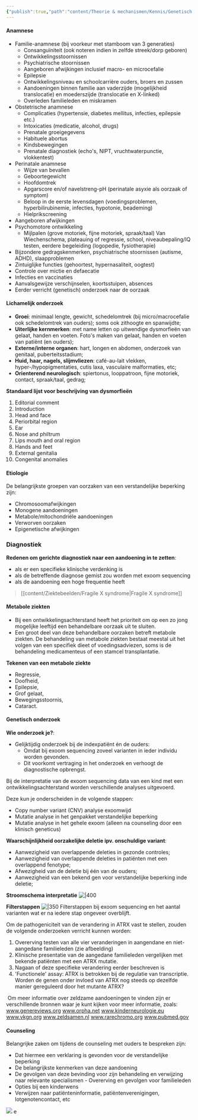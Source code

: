 ```yaml
---
{"publish":true,"path":"content/Theorie & mechanismen/Kennis/Genetisch onderzoek bij VB.md","permalink":"/content/theorie-and-mechanismen/kennis/genetisch-onderzoek-bij-vb/"}
---
```


#### Anamnese
- Familie-anamnese (bij voorkeur met stamboom van 3 generaties)
	- Consanguïniteit (ook noteren indien in zelfde streek/dorp geboren)
	- Ontwikkelingsstoornissen
	- Psychiatrische stoornissen
	- Aangeboren afwijkingen inclusief macro- en microcefalie
	- Epilepsie
	- Ontwikkelingsniveau en schoolcarrière ouders, broers en zussen
	- Aandoeningen binnen familie aan vaderzijde (mogelijkheid translocatie) en moederszijde (translocatie en X-linked)
	- Overleden familieleden en miskramen
- Obstetrische anamnese
	- Complicaties (hypertensie, diabetes mellitus, infecties, epilepsie etc.)
	- Intoxicaties (medicatie, alcohol, drugs)
	- Prenatale groeigegevens
	- Habituele abortus
	- Kindsbewegingen
	- Prenatale diagnostiek (echo's, NIPT, vruchtwaterpunctie, vlokkentest)
- Perinatale anamnese
	- Wijze van bevallen
	- Geboortegewicht
	- Hoofdomtrek
	- Apgarscore en/of navelstreng-pH (perinatale asyxie als oorzaak of symptom)
	- Beloop in de eerste levensdagen (voedingsproblemen, hyperbilirubinemie, infecties, hypotonie, beademing)
	- Hielprikscreening
- Aangeboren afwijkingen
- Psychomotore ontwikkeling
	- Mijlpalen (grove motoriek, fijne motoriek, spraak/taal) Van Wiechenschema, plateauing of regressie, school, niveaubepaling/IQ testen, eerdere begeleiding (logopedie, fysiotherapie)
- Bijzondere gedragskenmerken, psychiatrische stoornissen (autisme, ADHD), slaapproblemen​​​​​
- Zintuiglijke functies (gehoortest, hypernasaliteit, oogtest)
- Controle over mictie en defaecatie
- Infecties en vaccinaties
- Aanvalsgewijze verschijnselen, koortsstuipen, absences
- Eerder verricht (genetisch) onderzoek naar de oorzaak

#### Lichamelijk onderzoek
- **Groei**: minimaal lengte, gewicht, schedelomtrek (bij micro/macrocefalie ook schedelomtrek van ouders); soms ook zithoogte en spanwijdte;
- **Uiterlijke kernmerken**: met name letten op uitwendige dysmorfieën van gelaat, handen en voeten. Foto's maken van gelaat, handen en voeten van patiënt (en ouders);
- **Externe/interne organen**: hart, longen en abdomen, onderzoek van genitaal, puberteitsstadium;
- **Huid, haar, nagels, slijmvliezen**: café-au-lait vlekken, hyper-/hypopigmentaties, cutis laxa, vasculaire malformaties, etc;
- **Orienterend neurologisch**: spiertonus, looppatroon, fijne motoriek, contact, spraak/taal, gedrag;

**Standaard lijst voor beschrijving van dysmorfieën**
1. Editorial comment
2. Introduction
3. Head and face
4. Periorbital region
5. Ear
6. Nose and philtrum
7. Lips mouth and oral region
8. Hands and feet
9. External genitalia
10. Congenital anomalies

#### Etiologie
De belangrijkste groepen van oorzaken van een verstandelijke beperking zijn:
-   Chromosoomafwijkingen
-   Monogene aandoeningen
-   Metabole/mitochondriële aandoeningen
-   Verworven oorzaken
-   Epigenetische afwijkingen


### Diagnostiek
**Redenen om gerichte diagnostiek naar een aandoening in te zetten**:
- als er een specifieke klinische verdenking is
- als de betreffende diagnose gemist zou worden met exoom sequencing
- als de aandoening een hoge frequentie heeft

> [[content/Ziektebeelden/Fragile X syndrome\|Fragile X syndrome]]


#### Metabole ziekten
- Bij een ontwikkelingsachterstand heeft het prioriteit om op een zo jong mogelijke leeftijd een behandelbare oorzaak uit te sluiten. 
- Een groot deel van deze behandelbare oorzaken betreft metabole ziekten. De behandeling van metabole ziekten bestaat meestal uit het volgen van een specifiek dieet of voedingsadviezen, soms is de behandeling medicamenteus of een stamcel transplantatie.


**Tekenen van een metabole ziekte**
- Regressie,
- Doofheid, 
- Epilepsie, 
- Grof gelaat, 
- Bewegingsstoornis,
- Cataract.



#### Genetisch onderzoek
**Wie onderzoek je?**:
- Gelijktijdig onderzoek bij de indexpatiënt én de ouders:
	- Omdat bij exoom sequencing zoveel varianten in ieder individu worden gevonden. 
	- Dit voorkomt vertraging in het onderzoek en verhoogt de diagnostische opbrengst.

Bij de interpretatie van de exoom sequencing data van een kind met een ontwikkelingsachterstand worden ​verschillende analyses uitgevoerd.





Deze kun je onderscheiden in de volgende stappen:
- Copy number variant (CNV) analyse exoomwijd
- Mutatie analyse in het genpakket verstandelijke beperking 
- Mutatie analyse in het gehele exoom (alleen na counseling door een klinisch geneticus)

**Waarschijnlijkheid oorzakelijke deletie ipv. onschuldige variant**:
- Aanwezigheid van overlappende deleties in gezonde controles;
- Aanwezigheid van overlappende deleties in patiënten met een overlappend fenotype;
- Afwezigheid van de deletie bij één van de ouders;
- Aanwezigheid van een bekend gen voor verstandelijke beperking inde deletie;

**Stroomschema interpretatie**
![|400](https://i.imgur.com/nmKCj1y.png)

**Filterstappen**
![|350](https://i.imgur.com/QGiuwNh.png)
Filterstappen bij exoom sequencing en het aantal varianten wat er na iedere stap ongeveer overblijft.

  
  
  
  
Om de pathogeniciteit van de verandering in ATRX vast te stellen, zouden de volgende onderzoeken verricht kunnen worden:

1.  Overerving testen van alle vier veranderingen in aangendane en niet-aangedane familieleden (zie afbeelding)
2.  Klinische presentatie van de aangedane familieleden vergelijken met bekende patiënten met een ATRX mutatie.
3.  Nagaan of deze specifieke verandering eerder beschreven is
4.  'Functionele' assay: ATRX is betrokken bij de regulatie van transcriptie. Worden de genen onder invloed van ATRX nog steeds op dezelfde manier gereguleerd door het mutante ATRX?


​​​​​​​​​​​​​​​​​​​​​​​​​​​​
Om meer informatie over zeldzame aandoeningen te vinden zijn er verschillende bronnen waar je kunt kijken voor meer informatie, zoals:
www.genereviews.org
www.orpha.net
www.kinderneurologie.eu
www.vkgn.org
www.zeldsamen.nl
www.rarechromo.org
www.pubmed.gov


#### Counseling
​Belangrijke zaken om tijdens de counseling met ouders te bespreken zijn:
- Dat hiermee een verklaring is gevonden voor de verstandelijke beperking
- De belangrijkste kenmerken van deze aandoening
- De gevolgen van deze bevinding voor zijn behandeling en verwijzing naar relevante specialismen
- Overerving en gevolgen voor familieleden
- Opties bij een kinderwens
- Verwijzen naar patiënteninformatie, patiëntenverenigingen, lotgenotencontact, etc

![](https://i.imgur.com/cA0gtXT.png)
e